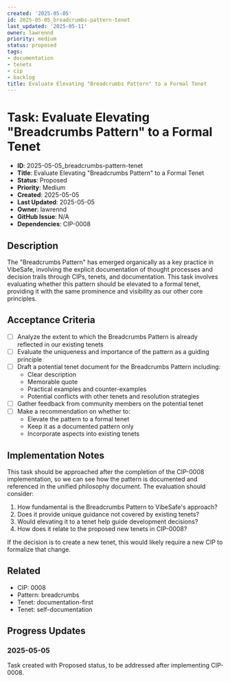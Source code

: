 ```yaml
---
created: '2025-05-05'
id: 2025-05-05_breadcrumbs-pattern-tenet
last_updated: '2025-05-11'
owner: lawrennd
priority: medium
status: proposed
tags:
- documentation
- tenets
- cip
- backlog
title: Evaluate Elevating "Breadcrumbs Pattern" to a Formal Tenet
---
```


# Task: Evaluate Elevating "Breadcrumbs Pattern" to a Formal Tenet

- **ID**: 2025-05-05_breadcrumbs-pattern-tenet
- **Title**: Evaluate Elevating "Breadcrumbs Pattern" to a Formal Tenet
- **Status**: Proposed
- **Priority**: Medium
- **Created**: 2025-05-05
- **Last Updated**: 2025-05-05
- **Owner**: lawrennd
- **GitHub Issue**: N/A
- **Dependencies**: CIP-0008

## Description

The "Breadcrumbs Pattern" has emerged organically as a key practice in VibeSafe, involving the explicit documentation of thought processes and decision trails through CIPs, tenets, and documentation. This task involves evaluating whether this pattern should be elevated to a formal tenet, providing it with the same prominence and visibility as our other core principles.

## Acceptance Criteria

- [ ] Analyze the extent to which the Breadcrumbs Pattern is already reflected in our existing tenets
- [ ] Evaluate the uniqueness and importance of the pattern as a guiding principle
- [ ] Draft a potential tenet document for the Breadcrumbs Pattern including:
  - Clear description
  - Memorable quote
  - Practical examples and counter-examples
  - Potential conflicts with other tenets and resolution strategies
- [ ] Gather feedback from community members on the potential tenet
- [ ] Make a recommendation on whether to:
  - Elevate the pattern to a formal tenet
  - Keep it as a documented pattern only
  - Incorporate aspects into existing tenets

## Implementation Notes

This task should be approached after the completion of the CIP-0008 implementation, so we can see how the pattern is documented and referenced in the unified philosophy document. The evaluation should consider:

1. How fundamental is the Breadcrumbs Pattern to VibeSafe's approach?
2. Does it provide unique guidance not covered by existing tenets?
3. Would elevating it to a tenet help guide development decisions?
4. How does it relate to the proposed new tenets in CIP-0008?

If the decision is to create a new tenet, this would likely require a new CIP to formalize that change.

## Related

- CIP: 0008
- Pattern: breadcrumbs
- Tenet: documentation-first
- Tenet: self-documentation

## Progress Updates

### 2025-05-05

Task created with Proposed status, to be addressed after implementing CIP-0008. 